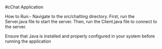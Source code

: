#cChat Application

How to Run:-
  Navigate to the src/chatting directory.
  First, run the Server.java file to start the server.
  Then, run the Client.java file to connect to the server.

Ensure that Java is installed and properly configured in your system before running the application
